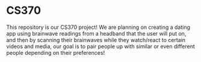 # CS370
This repository is our CS370 project! We are planning on creating a dating app using brainwave readings from a headband that the user will put on, and then by scanning their brainwaves while they watch/react to certain videos and media, our goal is to pair people up with
similar or even different people depending on their preferences! 
